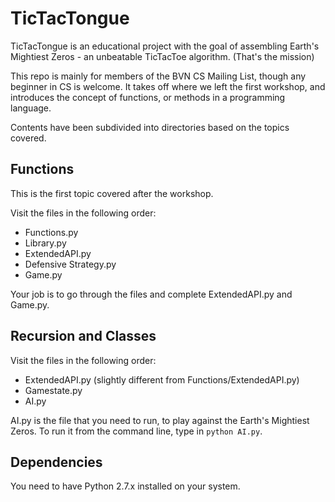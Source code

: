 # TicTacTongue

TicTacTongue is an educational project with the goal of assembling Earth's Mightiest Zeros - an unbeatable TicTacToe algorithm. (That's the mission)

This repo is mainly for members of the BVN CS Mailing List, though any beginner in CS is welcome. It takes off where we left the first workshop, and introduces the concept of functions, or methods in a programming language. 

Contents have been subdivided into directories based on the topics covered.

## Functions

This is the first topic covered after the workshop.

Visit the files in the following order:

* Functions.py
* Library.py
* ExtendedAPI.py
* Defensive Strategy.py
* Game.py

Your job is to go through the files and complete ExtendedAPI.py and Game.py.

## Recursion and Classes

Visit the files in the following order:

* ExtendedAPI.py (slightly different from Functions/ExtendedAPI.py)
* Gamestate.py
* AI.py	

AI.py is the file that you need to run, to play against the Earth's Mightiest Zeros. 
To run it from the command line, type in `python AI.py`.			

## Dependencies

You need to have Python 2.7.x installed on your system.





